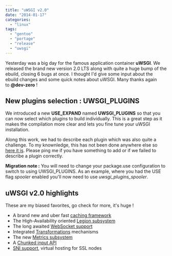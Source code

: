 ```yaml
---
title: "uWSGI v2.0"
date: "2014-01-17"
categories: 
  - "linux"
tags: 
  - "gentoo"
  - "portage"
  - "release"
  - "uwsgi"
---
```


Yesterday was a big day for the famous application container **uWSGI**. We released the brand new version 2.0 LTS along with quite a huge bump of the ebuild, closing 6 bugs at once. I thought I'd give some input about the ebuild changes and some quick notes about uWSGI. Many thanks again to **@dev-zero** !

## New plugins selection : UWSGI_PLUGINS

We introduced a new **USE_EXPAND** named **UWSGI_PLUGINS** so that you can now select which plugins to build individually. This is a great step as it makes the compilation more clear and lets you fine tune your uWSGI installation.

Along this work, we had to describe each plugin which was also quite a challenge. To my knownledge, this has not been done anywhere else so [here it is](http://sources.gentoo.org/cgi-bin/viewvc.cgi/gentoo-x86/profiles/desc/uwsgi_plugins.desc?view=markup). Please ping me if you have something to add or if we failed to describe a plugin correctly.

**Migration note :** You will need to change your package.use configuration to switch to using UWSGI_PLUGINS. As an example, where you had the USE flag _spooler_ enabled you'll now need to use _uwsgi_plugins_spooler_.

## uWSGI v2.0 highlights

These are my biased favorites, go check for more, it's huge !

- A brand new and uber fast [caching framework](https://uwsgi-docs.readthedocs.org/en/latest/Caching.html)
- The High-Availability oriented [Legion subsystem](https://uwsgi-docs.readthedocs.org/en/latest/Legion.html)
- The long awaited [WebSocket support](https://uwsgi-docs.readthedocs.org/en/latest/WebSockets.html)
- Integrated [Transformations](https://uwsgi-docs.readthedocs.org/en/latest/Transformations.html) mechanisms
- The new [Metrics subsystem](https://uwsgi-docs.readthedocs.org/en/latest/Metrics.html)
- A [Chunked input API](https://uwsgi-docs.readthedocs.org/en/latest/Chunked.html)
- [SNI support](https://uwsgi-docs.readthedocs.org/en/latest/SNI.html), virtual hosting for SSL nodes
